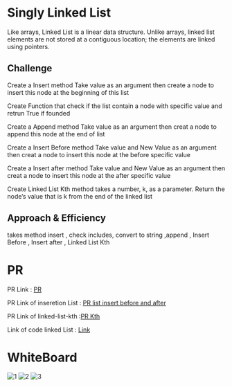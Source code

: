 # Singly Linked List
Like arrays, Linked List is a linear data structure. Unlike arrays, linked list elements are not stored at a contiguous location; the elements are linked using pointers. 

## Challenge
 Create a Insert method Take value as an argument then create a node to insert this node at the beginning of this list
 
 Create Function that check if the list contain a node with specific value and retrun True if founded 
 
 Create a Append method Take value as an argument then creat a node to append this node at the end of list
 
 Create a Insert Before  method Take value and New Value as an argument then creat a node to insert this node at the before specific value 
 
 Create a Insert after  method Take value and New Value as an argument then creat a node to insert this node at the after specific value 
 
 Create Linked List Kth method  takes a number, k, as a parameter. Return the node’s value that is k from the end of the linked list
 
 

## Approach & Efficiency
  takes method insert , check includes, convert to string ,append , Insert Before , Insert after , Linked List Kth


# PR
 PR Link : [PR](https://github.com/hind-hb/data-structures-and-algorithms2/pull/4/commits/4fefc738ead3cd54a13f734d66f718364a95383f)
 
 PR Link of inseretion List : [PR list insert before and after](https://github.com/hind-hb/data-structures-and-algorithms2/pull/5/commits/b6d76a6cfe1916bdda91807f78c5e2af70beda8b)
 
 PR Link of linked-list-kth :[PR Kth](https://github.com/hind-hb/data-structures-and-algorithms2/pull/7/commits/64ed582f0ea5d76db310e12497ce9f385d346b9e)
 
 
 Link of code linked List  : [Link](https://github.com/hind-hb/data-structures-and-algorithms2/tree/linked-list/Linked_List)
  
  
 # WhiteBoard 
 
![1](https://user-images.githubusercontent.com/75991604/158231248-cf8dc954-8c10-464c-9f7c-e79c4a04b512.jpg)
![2](https://user-images.githubusercontent.com/75991604/158231256-be30fa0f-7dd5-44a2-b5af-01c343567f95.jpg)
![3](https://user-images.githubusercontent.com/75991604/158468319-754413a0-fab3-4031-aa71-7596aa4244b2.jpg)
